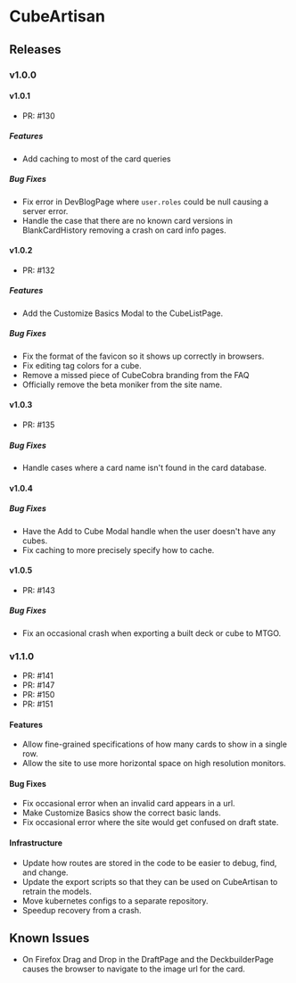 # CubeArtisan

## Releases

### v1.0.0

#### v1.0.1

 - PR: #130

##### Features
 
 - Add caching to most of the card queries

##### Bug Fixes
 
 - Fix error in DevBlogPage where `user.roles` could be null causing a server error.
 - Handle the case that there are no known card versions in BlankCardHistory removing a crash on card info pages. 

#### v1.0.2
 
 - PR: #132

##### Features

 - Add the Customize Basics Modal to the CubeListPage.

##### Bug Fixes

 - Fix the format of the favicon so it shows up correctly in browsers.
 - Fix editing tag colors for a cube.
 - Remove a missed piece of CubeCobra branding from the FAQ
 - Officially remove the beta moniker from the site name.

#### v1.0.3

 - PR: #135

##### Bug Fixes

 - Handle cases where a card name isn't found in the card database.

#### v1.0.4

##### Bug Fixes
 
 - Have the Add to Cube Modal handle when the user doesn't have any cubes.
 - Fix caching to more precisely specify how to cache.

#### v1.0.5

 - PR: #143

##### Bug Fixes

 - Fix an occasional crash when exporting a built deck or cube to MTGO.

### v1.1.0

 - PR: #141
 - PR: #147
 - PR: #150
 - PR: #151

#### Features
  
 - Allow fine-grained specifications of how many cards to show in a single row.
 - Allow the site to use more horizontal space on high resolution monitors.

#### Bug Fixes

 - Fix occasional error when an invalid card appears in a url.
 - Make Customize Basics show the correct basic lands.
 - Fix occasional error where the site would get confused on draft state.

#### Infrastructure

 - Update how routes are stored in the code to be easier to debug, find, and change.
 - Update the export scripts so that they can be used on CubeArtisan to retrain the models.
 - Move kubernetes configs to a separate repository.
 - Speedup recovery from a crash.

## Known Issues

 - On Firefox Drag and Drop in the DraftPage and the DeckbuilderPage causes the browser to navigate to the image url for the card. 